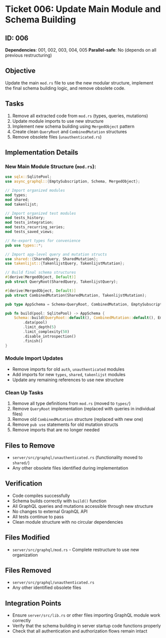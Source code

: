 # Ticket 006: Update Main Module and Schema Building

## ID: 006
**Dependencies**: 001, 002, 003, 004, 005
**Parallel-safe**: No (depends on all previous restructuring)

## Objective
Update the main `mod.rs` file to use the new modular structure, implement the final schema building logic, and remove obsolete code.

## Tasks
1. Remove all extracted code from `mod.rs` (types, queries, mutations)
2. Update module imports to use new structure
3. Implement new schema building using `MergedObject` pattern
4. Create clean `QueryRoot` and `CombinedMutation` structures
5. Remove obsolete files (`unauthenticated.rs`)

## Implementation Details

### New Main Module Structure (`mod.rs`):
```rust
use sqlx::SqlitePool;
use async_graphql::{EmptySubscription, Schema, MergedObject};

// Import organized modules
mod types;
mod shared;
mod takenlijst;

// Import organized test modules
mod tests_history;
mod tests_integration;
mod tests_recurring_series;
mod tests_saved_views;

// Re-export types for convenience
pub use types::*;

// Import app-level query and mutation structs
use shared::{SharedQuery, SharedMutation};
use takenlijst::{TakenlijstQuery, TakenlijstMutation};

// Build final schema structures
#[derive(MergedObject, Default)]
pub struct QueryRoot(SharedQuery, TakenlijstQuery);

#[derive(MergedObject, Default)]
pub struct CombinedMutation(SharedMutation, TakenlijstMutation);

pub type AppSchema = Schema<QueryRoot, CombinedMutation, EmptySubscription>;

pub fn build(pool: SqlitePool) -> AppSchema {
    Schema::build(QueryRoot::default(), CombinedMutation::default(), EmptySubscription)
        .data(pool)
        .limit_depth(5)
        .limit_complexity(50)
        .disable_introspection()
        .finish()
}
```

### Module Import Updates
- Remove imports for old `auth`, `unauthenticated` modules
- Add imports for new `types`, `shared`, `takenlijst` modules
- Update any remaining references to use new structure

### Clean Up Tasks
1. Remove all type definitions from `mod.rs` (moved to `types/`)
2. Remove `QueryRoot` implementation (replaced with queries in individual files)
3. Remove old `CombinedMutation` structure (replaced with new one)
4. Remove `pub use` statements for old mutation structs
5. Remove imports that are no longer needed

## Files to Remove
- `server/src/graphql/unauthenticated.rs` (functionality moved to `shared/`)
- Any other obsolete files identified during implementation

## Verification
- Code compiles successfully
- Schema builds correctly with `build()` function
- All GraphQL queries and mutations accessible through new structure
- No changes to external GraphQL API
- All tests continue to pass
- Clean module structure with no circular dependencies

## Files Modified
- `server/src/graphql/mod.rs` - Complete restructure to use new organization

## Files Removed
- `server/src/graphql/unauthenticated.rs`
- Any other identified obsolete files

## Integration Points
- Ensure `server/src/lib.rs` or other files importing GraphQL module work correctly
- Verify that the schema building in server startup code functions properly
- Check that all authentication and authorization flows remain intact
